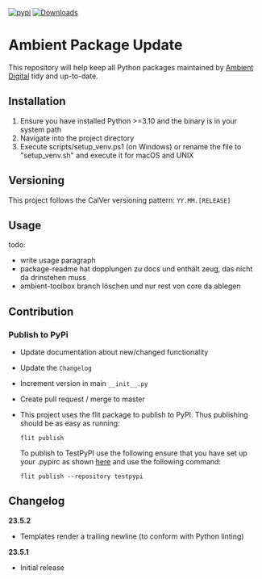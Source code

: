 [![pypi](https://img.shields.io/pypi/v/ambient-package-update.svg)](https://pypi.python.org/pypi/ambient-package-update/)
[![Downloads](https://pepy.tech/badge/ambient-package-update)](https://pepy.tech/project/ambient-package-update)

# Ambient Package Update

This repository will help keep all Python packages maintained by 
[Ambient Digital](https://ambient.digital) tidy and up-to-date.

## Installation

1. Ensure you have installed Python >=3.10 and the binary is in your system path
2. Navigate into the project directory
3. Execute scripts/setup_venv.ps1 (on Windows) or rename the file to "setup_venv.sh" and execute it for macOS and UNIX

## Versioning

This project follows the CalVer versioning pattern: `YY.MM.[RELEASE]`

## Usage

todo:
- write usage paragraph
- package-readme hat dopplungen zu docs und enthält zeug, das nicht da drinstehen muss
- ambient-toolbox branch löschen und nur rest von core da ablegen

## Contribution

### Publish to PyPi

- Update documentation about new/changed functionality

- Update the `Changelog`

- Increment version in main `__init__.py`

- Create pull request / merge to master

- This project uses the flit package to publish to PyPI. Thus publishing should be as easy as running:
  ```
  flit publish
  ```

  To publish to TestPyPI use the following ensure that you have set up your .pypirc as
  shown [here](https://flit.readthedocs.io/en/latest/upload.html#using-pypirc) and use the following command:

  ```
  flit publish --repository testpypi
  ```

## Changelog

**23.5.2**
* Templates render a trailing newline (to conform with Python linting)

**23.5.1**
* Initial release